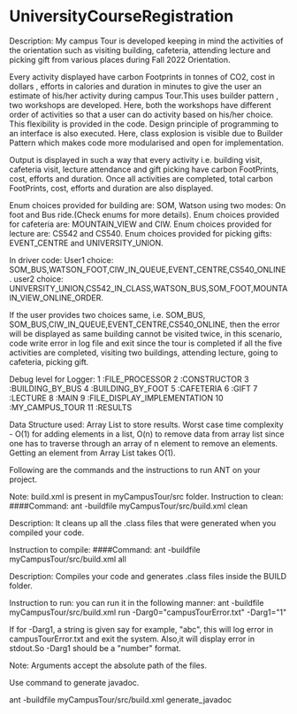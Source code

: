 # UniversityCourseRegistration

Description:
My campus Tour is developed keeping in mind the activities of the orientation such as visiting building, cafeteria, attending lecture and picking gift from various places during Fall 2022 Orientation.

Every activity displayed have carbon Footprints in tonnes of CO2, cost in dollars , efforts in calories and duration in minutes to give the user an estimate of his/her activity during campus Tour.This uses builder pattern , two workshops are developed. Here, both the workshops have different order of activities so that a user can do activity based on his/her choice. This flexibility is provided in the code. Design principle of programming to an interface is also executed. Here, class explosion is visible due to Builder Pattern which makes code more modularised and open for implementation.

Output is displayed in such a way that every activity i.e. building visit, cafeteria visit, lecture attendance and gift picking have carbon FootPrints, cost, efforts and duration. Once all activities are completed, total carbon FootPrints, cost, efforts and duration are also displayed.

Enum choices provided for building are: SOM, Watson using two modes: On foot and Bus ride.(Check enums for more details). Enum choices provided for cafeteria are: MOUNTAIN_VIEW and CIW. Enum choices provided for lecture are: CS542 and CS540. Enum choices provided for picking gifts: EVENT_CENTRE and UNIVERSITY_UNION.

In driver code: User1 choice: SOM_BUS,WATSON_FOOT,CIW_IN_QUEUE,EVENT_CENTRE,CS540_ONLINE. user2 choice: UNIVERSITY_UNION,CS542_IN_CLASS,WATSON_BUS,SOM_FOOT,MOUNTAIN_VIEW_ONLINE_ORDER.

If the user provides two choices same, i.e. SOM_BUS, SOM_BUS,CIW_IN_QUEUE,EVENT_CENTRE,CS540_ONLINE, then the error will be displayed as same building cannot be visited twice, in this scenario, code write error in log file and exit since the tour is completed if all the five activities are completed, visiting two buildings, attending lecture, going to cafeteria, picking gift.

Debug level for Logger: 1 :FILE_PROCESSOR 2 :CONSTRUCTOR 3 :BUILDING_BY_BUS 4 :BUILDING_BY_FOOT 5 :CAFETERIA 6 :GIFT 7 :LECTURE 8 :MAIN 9 :FILE_DISPLAY_IMPLEMENTATION 10 :MY_CAMPUS_TOUR 11 :RESULTS

Data Structure used: Array List to store results. Worst case time complexity - O(1) for adding elements in a list, O(n) to remove data from array list since one has to traverse through an array of n element to remove an elements. Getting an element from Array List takes O(1).


Following are the commands and the instructions to run ANT on your project.

Note: build.xml is present in myCampusTour/src folder.
Instruction to clean:
####Command: ant -buildfile myCampusTour/src/build.xml clean

Description: It cleans up all the .class files that were generated when you compiled your code.

Instruction to compile:
####Command: ant -buildfile myCampusTour/src/build.xml all

Description: Compiles your code and generates .class files inside the BUILD folder.

Instruction to run:
you can run it in the following manner:
ant -buildfile myCampusTour/src/build.xml run -Darg0="campusTourError.txt" -Darg1="1"

If for -Darg1, a string is given say for example, "abc", this will log error in campusTourError.txt and exit the system. Also,it will display error in stdout.So -Darg1 should be a "number" format.

Note: Arguments accept the absolute path of the files.

Use command to generate javadoc.

ant -buildfile myCampusTour/src/build.xml generate_javadoc


